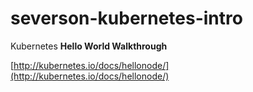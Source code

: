 # severson-kubernetes-intro

Kubernetes **Hello World Walkthrough** 

[http://kubernetes.io/docs/hellonode/](http://kubernetes.io/docs/hellonode/)
